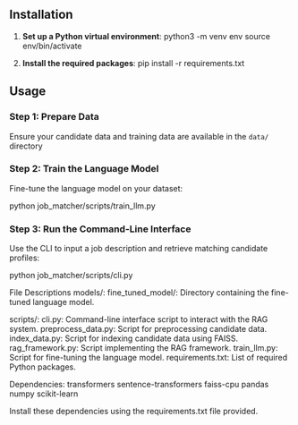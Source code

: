 ## Installation

1. **Set up a Python virtual environment**:
   python3 -m venv env
   source env/bin/activate

2. **Install the required packages**:
   pip install -r requirements.txt


## Usage

### Step 1: Prepare Data

Ensure your candidate data and training data are available in the `data/` directory

### Step 2: Train the Language Model

Fine-tune the language model on your dataset:

python job_matcher/scripts/train_llm.py

### Step 3: Run the Command-Line Interface
Use the CLI to input a job description and retrieve matching candidate profiles:

python job_matcher/scripts/cli.py

File Descriptions
models/:
   fine_tuned_model/: Directory containing the fine-tuned language model.

scripts/:
   cli.py: Command-line interface script to interact with the RAG system.
   preprocess_data.py: Script for preprocessing candidate data.
   index_data.py: Script for indexing candidate data using FAISS.
   rag_framework.py: Script implementing the RAG framework.
   train_llm.py: Script for fine-tuning the language model.
   requirements.txt: List of required Python packages.

Dependencies:
   transformers
   sentence-transformers
   faiss-cpu
   pandas
   numpy
   scikit-learn

Install these dependencies using the requirements.txt file provided.

